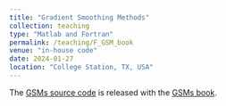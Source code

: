 ```yaml
---
title: "Gradient Smoothing Methods"
collection: teaching
type: "Matlab and Fortran"
permalink: /teaching/F_GSM_book
venue: "in-house code"
date: 2024-01-27
location: "College Station, TX, USA"
---
```


The [GSMs source code](https://github.com/maozirui/GSMs_book) is released with the [GSMs book](https://maozirui.github.io/publications/GSM-book-2024).
